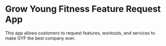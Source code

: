 # Grow Young Fitness Feature Request App
This app allows customers to request features, workouts, and services to make GYF the best company ever.